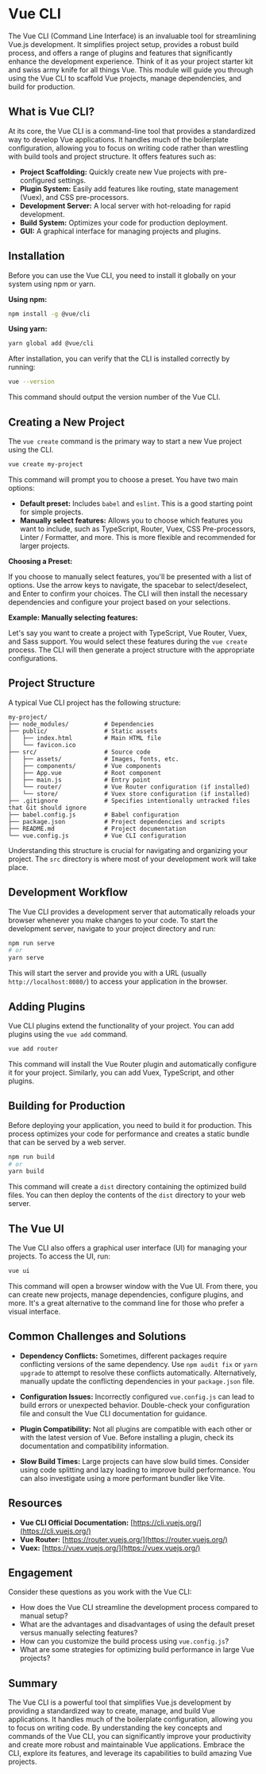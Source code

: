 # Vue CLI

The Vue CLI (Command Line Interface) is an invaluable tool for streamlining Vue.js development. It simplifies project setup, provides a robust build process, and offers a range of plugins and features that significantly enhance the development experience. Think of it as your project starter kit and swiss army knife for all things Vue. This module will guide you through using the Vue CLI to scaffold Vue projects, manage dependencies, and build for production.

## What is Vue CLI?

At its core, the Vue CLI is a command-line tool that provides a standardized way to develop Vue applications. It handles much of the boilerplate configuration, allowing you to focus on writing code rather than wrestling with build tools and project structure. It offers features such as:

*   **Project Scaffolding:** Quickly create new Vue projects with pre-configured settings.
*   **Plugin System:** Easily add features like routing, state management (Vuex), and CSS pre-processors.
*   **Development Server:** A local server with hot-reloading for rapid development.
*   **Build System:** Optimizes your code for production deployment.
*   **GUI:** A graphical interface for managing projects and plugins.

## Installation

Before you can use the Vue CLI, you need to install it globally on your system using npm or yarn.

**Using npm:**

```bash
npm install -g @vue/cli
```

**Using yarn:**

```bash
yarn global add @vue/cli
```

After installation, you can verify that the CLI is installed correctly by running:

```bash
vue --version
```

This command should output the version number of the Vue CLI.

## Creating a New Project

The `vue create` command is the primary way to start a new Vue project using the CLI.

```bash
vue create my-project
```

This command will prompt you to choose a preset. You have two main options:

*   **Default preset:** Includes `babel` and `eslint`. This is a good starting point for simple projects.
*   **Manually select features:** Allows you to choose which features you want to include, such as TypeScript, Router, Vuex, CSS Pre-processors, Linter / Formatter, and more. This is more flexible and recommended for larger projects.

**Choosing a Preset:**

If you choose to manually select features, you'll be presented with a list of options. Use the arrow keys to navigate, the spacebar to select/deselect, and Enter to confirm your choices. The CLI will then install the necessary dependencies and configure your project based on your selections.

**Example: Manually selecting features:**

Let's say you want to create a project with TypeScript, Vue Router, Vuex, and Sass support. You would select these features during the `vue create` process. The CLI will then generate a project structure with the appropriate configurations.

## Project Structure

A typical Vue CLI project has the following structure:

```
my-project/
├── node_modules/          # Dependencies
├── public/                # Static assets
│   ├── index.html         # Main HTML file
│   └── favicon.ico
├── src/                   # Source code
│   ├── assets/            # Images, fonts, etc.
│   ├── components/        # Vue components
│   ├── App.vue            # Root component
│   ├── main.js            # Entry point
│   └── router/            # Vue Router configuration (if installed)
│   └── store/             # Vuex store configuration (if installed)
├── .gitignore             # Specifies intentionally untracked files that Git should ignore
├── babel.config.js        # Babel configuration
├── package.json           # Project dependencies and scripts
├── README.md              # Project documentation
└── vue.config.js          # Vue CLI configuration
```

Understanding this structure is crucial for navigating and organizing your project. The `src` directory is where most of your development work will take place.

## Development Workflow

The Vue CLI provides a development server that automatically reloads your browser whenever you make changes to your code. To start the development server, navigate to your project directory and run:

```bash
npm run serve
# or
yarn serve
```

This will start the server and provide you with a URL (usually `http://localhost:8080/`) to access your application in the browser.

## Adding Plugins

Vue CLI plugins extend the functionality of your project. You can add plugins using the `vue add` command.

```bash
vue add router
```

This command will install the Vue Router plugin and automatically configure it for your project.  Similarly, you can add Vuex, TypeScript, and other plugins.

## Building for Production

Before deploying your application, you need to build it for production. This process optimizes your code for performance and creates a static bundle that can be served by a web server.

```bash
npm run build
# or
yarn build
```

This command will create a `dist` directory containing the optimized build files. You can then deploy the contents of the `dist` directory to your web server.

## The Vue UI

The Vue CLI also offers a graphical user interface (UI) for managing your projects. To access the UI, run:

```bash
vue ui
```

This command will open a browser window with the Vue UI. From there, you can create new projects, manage dependencies, configure plugins, and more.  It's a great alternative to the command line for those who prefer a visual interface.

## Common Challenges and Solutions

*   **Dependency Conflicts:**  Sometimes, different packages require conflicting versions of the same dependency.  Use `npm audit fix` or `yarn upgrade` to attempt to resolve these conflicts automatically.  Alternatively, manually update the conflicting dependencies in your `package.json` file.

*   **Configuration Issues:**  Incorrectly configured `vue.config.js` can lead to build errors or unexpected behavior.  Double-check your configuration file and consult the Vue CLI documentation for guidance.

*   **Plugin Compatibility:** Not all plugins are compatible with each other or with the latest version of Vue.  Before installing a plugin, check its documentation and compatibility information.

*   **Slow Build Times:**  Large projects can have slow build times.  Consider using code splitting and lazy loading to improve build performance. You can also investigate using a more performant bundler like Vite.

## Resources

*   **Vue CLI Official Documentation:** [https://cli.vuejs.org/](https://cli.vuejs.org/)
*   **Vue Router:** [https://router.vuejs.org/](https://router.vuejs.org/)
*   **Vuex:** [https://vuex.vuejs.org/](https://vuex.vuejs.org/)

## Engagement

Consider these questions as you work with the Vue CLI:

*   How does the Vue CLI streamline the development process compared to manual setup?
*   What are the advantages and disadvantages of using the default preset versus manually selecting features?
*   How can you customize the build process using `vue.config.js`?
*   What are some strategies for optimizing build performance in large Vue projects?

## Summary

The Vue CLI is a powerful tool that simplifies Vue.js development by providing a standardized way to create, manage, and build Vue applications. It handles much of the boilerplate configuration, allowing you to focus on writing code. By understanding the key concepts and commands of the Vue CLI, you can significantly improve your productivity and create more robust and maintainable Vue applications. Embrace the CLI, explore its features, and leverage its capabilities to build amazing Vue projects.